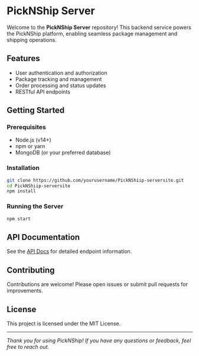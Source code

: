# PickNShip Server

Welcome to the **PickNShip Server** repository! This backend service powers the PickNShip platform, enabling seamless package management and shipping operations.

## Features

- User authentication and authorization
- Package tracking and management
- Order processing and status updates
- RESTful API endpoints

## Getting Started

### Prerequisites

- Node.js (v14+)
- npm or yarn
- MongoDB (or your preferred database)

### Installation

```bash
git clone https://github.com/yourusername/PickNShiip-serversite.git
cd PickNShiip-serversite
npm install
```

### Running the Server

```bash
npm start
```

## API Documentation

See the [API Docs](./docs/API.md) for detailed endpoint information.

## Contributing

Contributions are welcome! Please open issues or submit pull requests for improvements.

## License

This project is licensed under the MIT License.

---

*Thank you for using PickNShip! If you have any questions or feedback, feel free to reach out.*